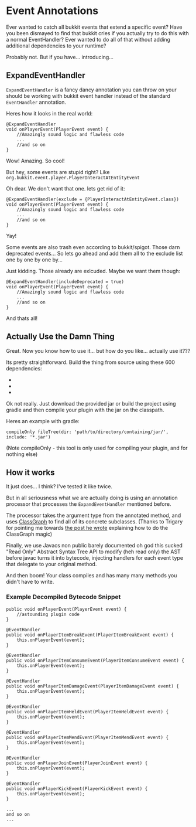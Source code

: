 # Event Annotations

Ever wanted to catch all bukkit events that extend a specific event?
Have you been dismayed to find that bukkit cries if you actually try to
do this with a normal EventHandler? Ever wanted to do all of that without adding
additional dependencies to your runtime?


Probably not. But if you have... introducing...

## ExpandEventHandler
`ExpandEventHandler` is a fancy dancy annotation you can throw on your should
be working with bukkit event handler instead of the standard `EventHandler` annotation.

Heres how it looks in the real world:
```
@ExpandEventHandler
void onPlayerEvent(PlayerEvent event) {
    //Amazingly sound logic and flawless code
    ...
    //and so on
}
```

Wow! Amazing. So cool!

But hey, some events are stupid right? Like `org.bukkit.event.player.PlayerInteractAtEntityEvent`

Oh dear. We don't want that one. lets get rid of it:
```
@ExpandEventHandler(exclude = {PlayerInteractAtEntityEvent.class})
void onPlayerEvent(PlayerEvent event) {
    //Amazingly sound logic and flawless code
    ...
    //and so on
}
```

Yay!

Some events are also trash even according to bukkit/spigot. Those darn deprecated events...
So lets go ahead and add them all to the exclude list one by one by one by...

Just kidding. Those already are exlcuded. Maybe we want them though:
```
@ExpandEventHandler(includeDeprecated = true)
void onPlayerEvent(PlayerEvent event) {
    //Amazingly sound logic and flawless code
    ...
    //and so on
}
```

And thats all!

## Actually Use the Damn Thing
Great. Now you know how to use it... but how do you like... actually use it???

Its pretty straightforward. Build the thing from source using these 600 dependencies:

*
*
*

Ok not really. Just download the provided jar or build the project using gradle and then compile
your plugin with the jar on the classpath.

Heres an example with gradle:

    compileOnly fileTree(dir: 'path/to/directory/containing/jar/', include: '*.jar')

(Note compileOnly - this tool is only used for compiling your plugin, and for nothing else)

## How it works
It just does... I think? I've tested it like twice.

But in all seriousness what we are actually doing is using an annotation processor that
processes the `ExpandEventHandler` mentioned before.

The processor takes the argument type from the annotated method, and uses [ClassGraph](https://github.com/classgraph/classgraph) to
find all of its concrete subclasses. (Thanks to Trigary for pointing me towards [the post he wrote](https://www.spigotmc.org/threads/listening-to-all-events-listing-all-events.337466/) explaining
how to do the ClassGraph magic)

Finally, we use Javacs non public barely documented oh god this sucked "Read Only" Abstract Syntax Tree API
to modify (heh read only) the AST before javac turns it into bytecode, injecting handlers for each event type
that delegate to your original method.

And then boom! Your class compiles and has many many methods you didn't have to write.

### Example Decompiled Bytecode Snippet
```
public void onPlayerEvent(PlayerEvent event) {
    //astounding plugin code
}

@EventHandler
public void onPlayerItemBreakEvent(PlayerItemBreakEvent event) {
    this.onPlayerEvent(event);
}

@EventHandler
public void onPlayerItemConsumeEvent(PlayerItemConsumeEvent event) {
    this.onPlayerEvent(event);
}

@EventHandler
public void onPlayerItemDamageEvent(PlayerItemDamageEvent event) {
    this.onPlayerEvent(event);
}

@EventHandler
public void onPlayerItemHeldEvent(PlayerItemHeldEvent event) {
    this.onPlayerEvent(event);
}

@EventHandler
public void onPlayerItemMendEvent(PlayerItemMendEvent event) {
    this.onPlayerEvent(event);
}

@EventHandler
public void onPlayerJoinEvent(PlayerJoinEvent event) {
    this.onPlayerEvent(event);
}

@EventHandler
public void onPlayerKickEvent(PlayerKickEvent event) {
    this.onPlayerEvent(event);
}

...
and so on
...
```